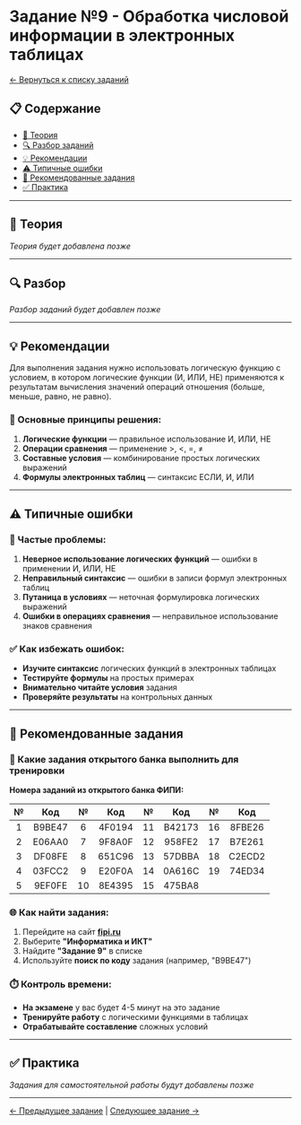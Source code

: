 # Задание №9 - Обработка числовой информации в электронных таблицах

[← Вернуться к списку заданий](../README.md)

## 📋 Содержание
- [📖 Теория](#теория)
- [🔍 Разбор заданий](#разбор)
- [💡 Рекомендации](#рекомендации)
- [⚠️ Типичные ошибки](#типичные-ошибки)
- [📝 Рекомендованные задания](#рекомендованные-задания)
- [✅ Практика](#практика)

---

## 📖 Теория

*Теория будет добавлена позже*

---

## 🔍 Разбор

*Разбор заданий будет добавлен позже*

---

## 💡 Рекомендации

Для выполнения задания нужно использовать логическую функцию с условием, в котором логические функции (И, ИЛИ, НЕ) применяются к результатам вычисления значений операций отношения (больше, меньше, равно, не равно).

### 🔧 Основные принципы решения:

1. **Логические функции** — правильное использование И, ИЛИ, НЕ
2. **Операции сравнения** — применение >, <, =, ≠
3. **Составные условия** — комбинирование простых логических выражений
4. **Формулы электронных таблиц** — синтаксис ЕСЛИ, И, ИЛИ

---

## ⚠️ Типичные ошибки

### 🚫 Частые проблемы:

1. **Неверное использование логических функций** — ошибки в применении И, ИЛИ, НЕ
2. **Неправильный синтаксис** — ошибки в записи формул электронных таблиц
3. **Путаница в условиях** — неточная формулировка логических выражений
4. **Ошибки в операциях сравнения** — неправильное использование знаков сравнения

### ✅ Как избежать ошибок:

- **Изучите синтаксис** логических функций в электронных таблицах
- **Тестируйте формулы** на простых примерах
- **Внимательно читайте условия** задания
- **Проверяйте результаты** на контрольных данных

---

## 📝 Рекомендованные задания

### 🔗 Какие задания открытого банка выполнить для тренировки

**Номера заданий из открытого банка ФИПИ:**

| № | Код | № | Код | № | Код | № | Код |
|:-:|:-:|:-:|:-:|:-:|:-:|:-:|:-:|
| 1 | B9BE47 | 6 | 4F0194 | 11 | B42173 | 16 | 8FBE26 |
| 2 | E06AA0 | 7 | 9F8A0F | 12 | 958FE2 | 17 | B7E261 |
| 3 | DF08FE | 8 | 651C96 | 13 | 57DBBA | 18 | C2ECD2 |
| 4 | 03FCC2 | 9 | E20F0A | 14 | 0A616C | 19 | 74ED34 |
| 5 | 9EF0FE | 10 | 8E4395 | 15 | 475BA8 |    |        |

### 🌐 Как найти задания:

1. Перейдите на сайт **[fipi.ru](https://fipi.ru/ege/otkrytyy-bank-zadaniy-ege)**
2. Выберите **"Информатика и ИКТ"**
3. Найдите **"Задание 9"** в списке
4. Используйте **поиск по коду** задания (например, "B9BE47")

### ⏱️ Контроль времени:

- **На экзамене** у вас будет 4-5 минут на это задание
- **Тренируйте работу** с логическими функциями в таблицах
- **Отрабатывайте составление** сложных условий

---

## ✅ Практика

*Задания для самостоятельной работы будут добавлены позже*

---

[← Предыдущее задание](task-08.md) | [Следующее задание →](task-10.md)

